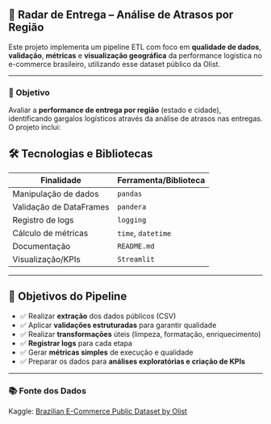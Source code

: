 ## 📍 Radar de Entrega – Análise de Atrasos por Região

Este projeto implementa um pipeline ETL com foco em **qualidade de dados**, **validação**, **métricas** e **visualização geográfica** da performance logística no e-commerce brasileiro, utilizando esse dataset público da Olist.

---

### 🎯 Objetivo

Avaliar a **performance de entrega por região** (estado e cidade), identificando gargalos logísticos através da análise de atrasos nas entregas. O projeto inclui:


## 🛠️ Tecnologias e Bibliotecas

| Finalidade         | Ferramenta/Biblioteca     |
|--------------------|---------------------------|
| Manipulação de dados | `pandas`                 |
| Validação de DataFrames | `pandera`           |
| Registro de logs   | `logging` |
| Cálculo de métricas | `time`, `datetime`       |
| Documentação        | `README.md`   |
| Visualização/KPIs   | `Streamlit`

---

## 📌 Objetivos do Pipeline

- ✅ Realizar **extração** dos dados públicos (CSV)
- ✅ Aplicar **validações estruturadas** para garantir qualidade
- ✅ Realizar **transformações** úteis (limpeza, formatação, enriquecimento)
- ✅ **Registrar logs** para cada etapa
- ✅ Gerar **métricas simples** de execução e qualidade
- ✅ Preparar os dados para **análises exploratórias e criação de KPIs**

---

### 📚 Fonte dos Dados

Kaggle: [Brazilian E-Commerce Public Dataset by Olist](https://www.kaggle.com/datasets/olistbr/brazilian-ecommerce)



